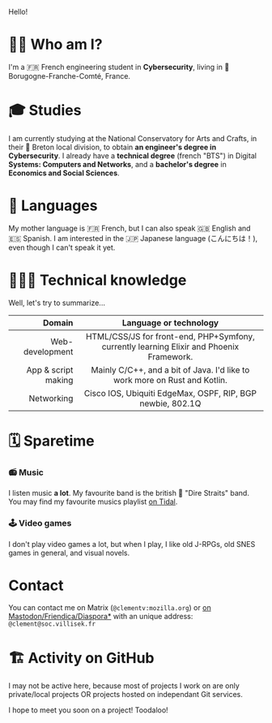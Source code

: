 Hello! 

# 👨‍💻 Who am I?

I'm a 🇫🇷 French engineering student in **Cybersecurity**, living in 🏴󠁦󠁲󠁢󠁦󠁣󠁿 Borugogne-Franche-Comté, France. 

# 🎓 Studies

I am currently studying at the National Conservatory for Arts and Crafts, in their 🏴󠁦󠁲󠁢󠁲󠁥󠁿 Breton local division, to obtain **an engineer's degree in Cybersecurity**.
I already have a **technical degree** (french "BTS") in Digital **Systems: Computers and Networks**, and a **bachelor's degree** in **Economics and Social Sciences**.

# 💬 Languages

My mother language is 🇫🇷 French, but I can also speak 🇬🇧 English and 🇪🇸 Spanish. I am interested in the 🇯🇵 Japanese language (こんにちは！), even though I can't speak it yet. 

# 👨🏼‍💻 Technical knowledge

Well, let's try to summarize...

| Domain               | Language or technology      |
| --------------------:|:-------------:|
| Web-development      | HTML/CSS/JS for front-end, PHP+Symfony, currently learning Elixir and Phoenix Framework.|
| App & script making  | Mainly C/C++, and a bit of Java. I'd like to work more on Rust and Kotlin. |
| Networking           | Cisco IOS, Ubiquiti EdgeMax, OSPF, RIP, BGP newbie, 802.1Q |


# 🗓️ Sparetime
###  📻 Music

I listen music **a lot**. My favourite band is the british 🎸 "Dire Straits" band.
You may find my favourite musics playlist [on Tidal](https://tidal.com/browse/playlist/33a37fc8-537d-4e5a-9f2c-dd0e1bf089f2). 

### 🕹️ Video games

I don't play video games a lot, but when I play, I like old J-RPGs, old SNES games in general, and visual novels. 

# Contact

You can contact me on Matrix (`@clementv:mozilla.org`) or [on Mastodon/Friendica/Diaspora\*](https://soc.villisek.fr/) with an unique address: `@clement@soc.villisek.fr`

# 🏗️ Activity on GitHub

I may not be active here, because most of projects I work on are only private/local projects OR projects hosted on independant Git services. 

I hope to meet you soon on a project! Toodaloo!
